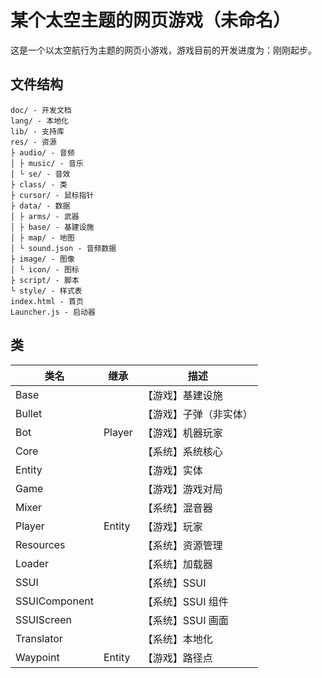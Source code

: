 # 某个太空主题的网页游戏（未命名）
这是一个以太空航行为主题的网页小游戏，游戏目前的开发进度为：刚刚起步。

## 文件结构
```
doc/ - 开发文档
lang/ - 本地化
lib/ - 支持库
res/ - 资源
├ audio/ - 音频
│ ├ music/ - 音乐
│ └ se/ - 音效
├ class/ - 类
├ cursor/ - 鼠标指针
├ data/ - 数据
│ ├ arms/ - 武器
│ ├ base/ - 基建设施
│ ├ map/ - 地图
│ └ sound.json - 音频数据
├ image/ - 图像
│ └ icon/ - 图标
├ script/ - 脚本
└ style/ - 样式表
index.html - 首页
Launcher.js - 启动器
```

## 类
| 类名 | 继承 | 描述 |
| - | - | - |
| Base | | 【游戏】基建设施 |
| Bullet | | 【游戏】子弹（非实体） |
| Bot | Player | 【游戏】机器玩家 |
| Core | | 【系统】系统核心 |
| Entity | | 【游戏】实体 |
| Game | | 【游戏】游戏对局 |
| Mixer | | 【系统】混音器 |
| Player | Entity | 【游戏】玩家 |
| Resources | | 【系统】资源管理 |
| Loader | | 【系统】加载器 |
| SSUI | | 【系统】SSUI |
| SSUIComponent | | 【系统】SSUI 组件 |
| SSUIScreen | | 【系统】SSUI 画面 |
| Translator | | 【系统】本地化 |
| Waypoint | Entity | 【游戏】路径点 |